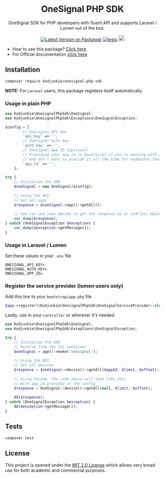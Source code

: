 <h1 align="center">OneSignal PHP SDK</h1>

<div align="center">

OneSignal SDK for PHP developers with fluent API and supports Laravel / Lumen out of the box.

[![Latest Version on Packagist](https://img.shields.io/packagist/v/kodjunkie/onesignal-php-sdk.svg)](https://packagist.org/packages/kodjunkie/onesignal-php-sdk) [![tests](https://github.com/kodjunkie/onesignal-php-sdk/actions/workflows/php.yml/badge.svg?branch=master)](https://github.com/kodjunkie/onesignal-php-sdk/actions/workflows/php.yml) <a href="https://github.com/kodjunkie/onesignal-php-sdk/blob/master/LICENSE"><img src="https://img.shields.io/badge/license-MIT-red.svg" alt="license: MIT" height="20"></a>

</div>

- How to use this package? [Click here](https://github.com/kodjunkie/onesignal-php-sdk/tree/master/docs)
- For Official documentation [click here](https://documentation.onesignal.com/reference)

## Installation

```bash
composer require kodjunkie/onesignal-php-sdk
```

**NOTE:** For `Laravel` users, this package registers itself automatically.

### Usage in plain PHP

```php
use Kodjunkie\OnesignalPhpSdk\OneSignal;
use Kodjunkie\OnesignalPhpSdk\Exceptions\OneSignalException;

$config = [
        // Onesignal API key
        'api_key' => '',
        // Onesignal Auth key
        'auth_key' => '',
        // Onesignal App ID (optional)
        // Providing your app_id is beneficial if you're working with a single OneSignal app
        // and don't want to provide it all the time for endpoints that requires it
        'app_id' => '',
    ];

try {
    // Initialize the SDK
    $oneSignal = new OneSignal($config);
    
    // Using the API
    // Get all apps
    $response = $oneSignal->app()->getAll();
    
    // You can use json_decode to get the response as an stdClass Object
    var_dump($response);
} catch (OneSignalException $exception) {
    var_dump($exception->getMessage());
}
```

### Usage in Laravel / Lumen

Set these values in your `.env` file

```dotenv
ONESIGNAL_API_KEY=
ONESIGNAL_AUTH_KEY=
ONESIGNAL_APP_ID=
```

### Register the service provider (lumen users only)

Add this line to your `bootstrap/app.php` file

```php
$app->register(\Kodjunkie\OnesignalPhpSdk\OneSignalServiceProvider::class);
```

Lastly, use in your `controller` or wherever it's needed

```php
use Kodjunkie\OnesignalPhpSdk\OneSignal;
use Kodjunkie\OnesignalPhpSdk\Exceptions\OneSignalException;

try {
    // Initialize the SDK
    // Resolve from the IoC container
    $oneSignal = app()->make('onesignal');
    
    // Using the API
    // Get all devices
    $response = $oneSignal->device()->getAll($appId, $limit, $offset);
    
    // Using Facade, the code above will look like this
    // With app_id provided in the config
    $response = OneSignal::device()->getAll(null, $limit, $offset);
    
    dd($response);
} catch (OneSignalException $exception) {
    dd($exception->getMessage());
}
```

## Tests

```bash
composer test
```

## License

This project is opened under the [MIT 2.0 License](https://github.com/kodjunkie/onesignal-php-sdk/blob/master/LICENSE)
which allows very broad use for both academic and commercial purposes.
